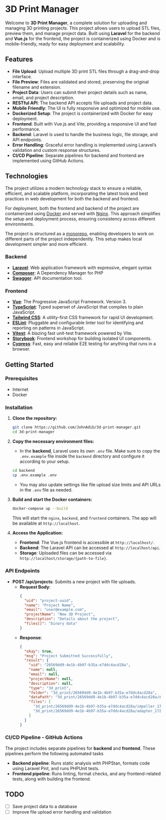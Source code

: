 # 3D Print Manager

Welcome to **3D Print Manager**, a complete solution for uploading and managing 3D printing projects. This project allows users to upload STL files, preview them, and manage project data. Built using **Laravel** for the backend and **Vue.js** for the frontend, the project is containerized using Docker and is mobile-friendly, ready for easy deployment and scalability.

## Features

- **File Upload**: Upload multiple 3D print STL files through a drag-and-drop interface.
- **File Preview**: Files are validated and stored, preserving the original filename and extension.
- **Project Data**: Users can submit their project details such as name, email, and project description.
- **RESTful API**: The backend API accepts file uploads and project data.
- **Mobile Friendly**: The UI is fully responsive and optimized for mobile use.
- **Dockerized Setup**: The project is containerized with Docker for easy deployment.
- **Frontend**: Built with Vue.js and Vite, providing a responsive UI and fast performance.
- **Backend**: Laravel is used to handle the business logic, file storage, and API endpoints.
- **Error Handling**: Graceful error handling is implemented using Laravel’s validation and custom response structures.
- **CI/CD Pipeline**: Separate pipelines for backend and frontend are implemented using GitHub Actions.

## Technologies

The project utilizes a modern technology stack to ensure a reliable, efficient, and scalable platform, incorporating the latest tools and best practices in web development for both the backend and frontend.

For deployment, both the frontend and backend of the project are containerized using [Docker](https://www.docker.com/products/docker-desktop/) and served with [Nginx](https://www.nginx.com/). This approach simplifies the setup and deployment process, ensuring consistency across different environments.

The project is structured as a [monorepo](https://monorepo.tools/), enabling developers to work on different parts of the project independently. This setup makes local development simpler and more efficient.

### Backend

- **[Laravel](https://laravel.com/)**: Web application framework with expressive, elegant syntax
- **[Composer](https://getcomposer.org/)**: A Dependency Manager for PHP
- **[Swagger](https://swagger.io/)**: API documentation tool.

### Frontend

- **[Vue](https://vuejs.org/)**: The Progressive JavaScript Framework. Version 3.
- **[TypeScript](https://www.typescriptlang.org/)**: Typed superset of JavaScript that compiles to plain JavaScript.
- **[Tailwind CSS](https://tailwindcss.com/)**: A utility-first CSS framework for rapid UI development.
- **[ESLint](https://eslint.org/)**: Pluggable and configurable linter tool for identifying and reporting on patterns in JavaScript.
- **[Vitest](https://vitest.dev/)**: A blazing fast unit-test framework powered by Vite.
- **[Storybook](https://storybook.js.org/)**: Frontend workshop for building isolated UI components.
- **[Cypress](https://www.cypress.io/)**: Fast, easy and reliable E2E testing for anything that runs in a browser.

## Getting Started

### Prerequisites

- Internet
- Docker

### Installation

1. **Clone the repository:**

   ```bash
   git clone https://github.com/JohnAdib/3d-print-manager.git
   cd 3d-print-manager
   ```

2. **Copy the necessary environment files:**

   - In the **backend**, Laravel uses its own `.env` file. Make sure to copy the `.env.example` file inside the `backend` directory and configure it according to your setup.

   ```bash
   cd backend
   cp .env.example .env
   ```

   - You may also update settings like file upload size limits and API URLs in the `.env` file as needed.

3. **Build and start the Docker containers:**

   ```bash
   docker-compose up --build
   ```

   This will start the `nginx`, `backend`, and `frontend` containers. The app will be available at `http://localhost`.

4. **Access the Application:**

   - **Frontend**: The Vue.js frontend is accessible at `http://localhost/`.
   - **Backend**: The Laravel API can be accessed at `http://localhost/api`.
   - **Storage**: Uploaded files can be accessed via `http://localhost/storage/{path-to-file}`.

### API Endpoints

- **POST /api/projects**: Submits a new project with file uploads.
  - **Request Body**:
    ```json
    {
      "uid": "project-uuid",
      "name": "Project Name",
      "email": "user@example.com",
      "projectName": "New 3D Project",
      "description": "Details about the project",
      "files[]": "binary data"
    }
    ```
  - **Response**:
    ```json
    {
      "okay": true,
      "msg": "Project Submitted Successfully",
      "result": {
        "uid": "26569dd9-4e1b-4b97-b35a-e7ddc4acd28a",
        "name": null,
        "email": null,
        "projectName": null,
        "description": null,
        "type": "3d_print",
        "folder": "3d_print/26569dd9-4e1b-4b97-b35a-e7ddc4acd28a",
        "dataPath": "3d_print/26569dd9-4e1b-4b97-b35a-e7ddc4acd28a/data.json",
        "files": [
          "3d_print/26569dd9-4e1b-4b97-b35a-e7ddc4acd28a/impeller_1727659548.stl",
          "3d_print/26569dd9-4e1b-4b97-b35a-e7ddc4acd28a/adapter_1727659548.stl"
        ]
      }
    }
    ```

### CI/CD Pipeline - GitHub Actions

The project includes separate pipelines for **backend** and **frontend**. These pipelines perform the following automated tasks

- **Backend pipeline**: Runs static analysis with PHPStan, formats code using Laravel Pint, and runs PHPUnit tests.
- **Frontend pipeline**: Runs linting, format checks, and any frontend-related tests, along with building the frontend.

## TODO

- [ ] Save project data to a database
- [ ] Improve file upload error handling and validation

